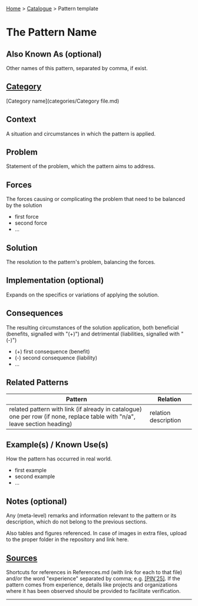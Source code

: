 [Home](../README.md) > [Catalogue](../Patterns_catalogue.md) > Pattern template

# The Pattern Name

## Also Known As (optional)

Other names of this pattern, separated by comma, if exist.

## [Category](categories/categories.md)

[Category name](categories/Category file.md)

## Context

A situation and circumstances in which the pattern is applied.

## Problem

Statement of the problem, which the pattern aims to address.

## Forces

The forces causing or complicating the problem that need to be balanced by the solution

 - first force
 - second force
 - ...

## Solution

The resolution to the pattern's problem, balancing the forces.

## Implementation (optional) 

Expands on the specifics or variations of applying the solution.

## Consequences

The resulting circumstances of the solution application, both beneficial (benefits, signalled with "(+)") and detrimental (liabilities, signalled with "(-)")

 - (+) first consequence (benefit)
 - (-) second consequence (liability)
 - ...

## Related Patterns

|Pattern|Relation|
|--|--|
| related pattern with link (if already in catalogue) one per row (if none, replace table with "n/a", leave section heading) | relation description |

 
## Example(s) / Known Use(s)

How the pattern has occurred in real world.

 - first example
 - second example
 - ...

## Notes (optional) 

Any (meta-level) remarks and information relevant to the pattern or its description, which do not belong to the previous sections.

Also tables and figures referenced. In case of images in extra files, upload to the proper folder in the repository and link here.

## [Sources](../References.md)

Shortcuts for references in References.md (with link for each to that file) and/or the word "experience" separated by comma; e.g. [[PIN'25]](publications/pin25/pin25.md).  If the pattern comes from experience, details like projects and organizations where it has been observed should be provided to facilitate verification.

---

[^1]: footnotes (if applicable)
